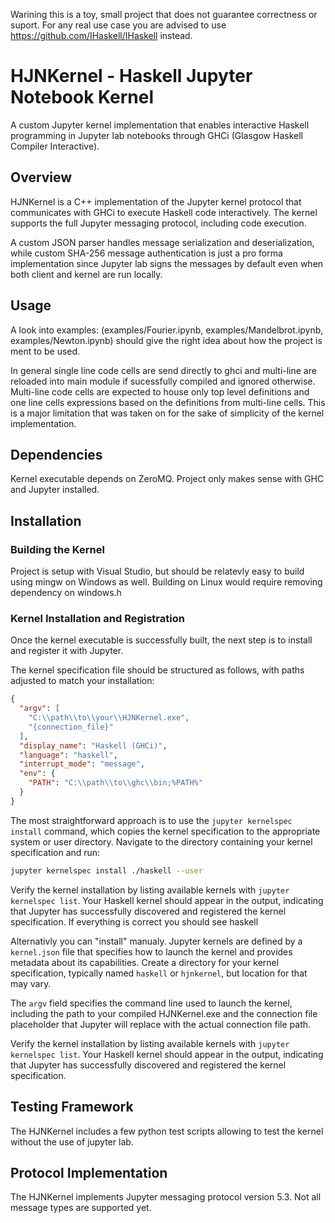 Warining this is a toy, small project that does not guarantee correctness or suport. For any real use case you are advised to use https://github.com/IHaskell/IHaskell instead.

# HJNKernel - Haskell Jupyter Notebook Kernel

A custom Jupyter kernel implementation that enables interactive Haskell programming in Jupyter lab notebooks through GHCi (Glasgow Haskell Compiler Interactive).

## Overview

HJNKernel is a C++ implementation of the Jupyter kernel protocol that communicates with GHCi to execute Haskell code interactively. The kernel supports the full Jupyter messaging protocol, including code execution.

A custom JSON parser handles message serialization and deserialization, while custom SHA-256 message authentication is just a pro forma implementation since Jupyter lab signs the messages by default even when both client and kernel are run locally.

## Usage

A look into examples: (examples/Fourier.ipynb, examples/Mandelbrot.ipynb, examples/Newton.ipynb) should give the right idea about how the project is ment to be used.

In general single line code cells are send directly to ghci and multi-line are reloaded into main module if sucessfully compiled and ignored otherwise. Multi-line code cells are expected to house only top level definitions and one line cells expressions based on the definitions from multi-line cells. This is a major limitation that was taken on for the sake of simplicity of the kernel implementation.

## Dependencies

Kernel executable depends on ZeroMQ. Project only makes sense with GHC and Jupyter installed.

## Installation

### Building the Kernel

Project is setup with Visual Studio, but should be relatevly easy to build using mingw on Windows as well. Building on Linux would require removing dependency on windows.h

### Kernel Installation and Registration

Once the kernel executable is successfully built, the next step is to install and register it with Jupyter. 

The kernel specification file should be structured as follows, with paths adjusted to match your installation:

```json
{
  "argv": [
    "C:\\path\\to\\your\\HJNKernel.exe",
    "{connection_file}"
  ],
  "display_name": "Haskell (GHCi)",
  "language": "haskell",
  "interrupt_mode": "message",
  "env": {
    "PATH": "C:\\path\\to\\ghc\\bin;%PATH%"
  }
}
```

The most straightforward approach is to use the `jupyter kernelspec install` command, which copies the kernel specification to the appropriate system or user directory. Navigate to the directory containing your kernel specification and run:

```bash
jupyter kernelspec install ./haskell --user
```
Verify the kernel installation by listing available kernels with `jupyter kernelspec list`. Your Haskell kernel should appear in the output, indicating that Jupyter has successfully discovered and registered the kernel specification. If everything is correct you should see haskell

Alternativly you can "install" manualy. Jupyter kernels are defined by a `kernel.json` file that specifies how to launch the kernel and provides metadata about its capabilities.  Create a directory for your kernel specification, typically named `haskell` or `hjnkernel`, but location for that may vary.

The `argv` field specifies the command line used to launch the kernel, including the path to your compiled HJNKernel.exe and the connection file placeholder that Jupyter will replace with the actual connection file path. 

Verify the kernel installation by listing available kernels with `jupyter kernelspec list`. Your Haskell kernel should appear in the output, indicating that Jupyter has successfully discovered and registered the kernel specification.

## Testing Framework

The HJNKernel includes a few python test scripts allowing to test the kernel without the use of jupyter lab.

## Protocol Implementation

The HJNKernel implements Jupyter messaging protocol version 5.3. Not all message types are supported yet.
